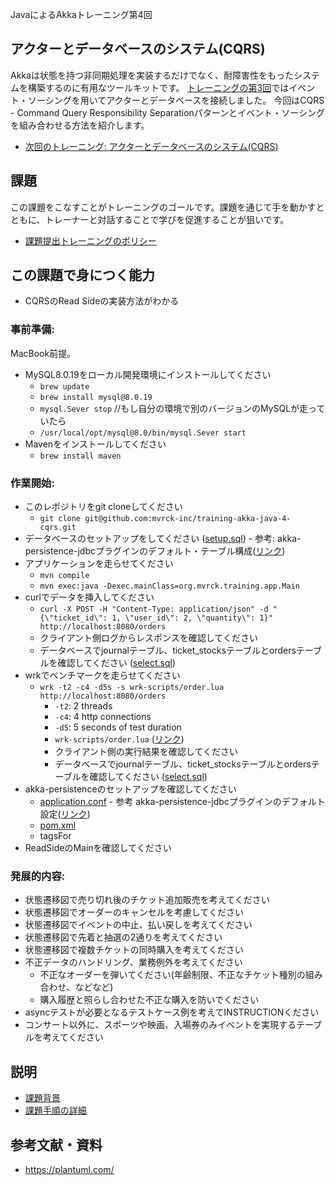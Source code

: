 JavaによるAkkaトレーニング第4回 

## アクターとデータベースのシステム(CQRS)

Akkaは状態を持つ非同期処理を実装するだけでなく、耐障害性をもったシステムを構築するのに有用なツールキットです。
[トレーニングの第3回](https://github.com/mvrck-inc/training-akka-java-1-preparation)ではイベント・ソーシングを用いてアクターとデータベースを接続しました。
今回はCQRS - Command Query Responsibility Separationパターンとイベント・ソーシングを組み合わせる方法を紹介します。

- [次回のトレーニング: アクターとデータベースのシステム(CQRS)](https://github.com/mvrck-inc/training-akka-java-4-cqrs)

## 課題

この課題をこなすことがトレーニングのゴールです。課題を通じて手を動かすとともに、トレーナーと対話することで学びを促進することが狙いです。

- [課題提出トレーニングのポリシー](https://github.com/mvrck-inc/training-akka-java-1-preparation/blob/master/POLICIES.md)

## この課題で身につく能力

- CQRSのRead Sideの実装方法がわかる

### 事前準備:

MacBook前提。

- MySQL8.0.19をローカル開発環境にインストールしてください
  - `brew update`
  - `brew install mysql@8.0.19`
  - `mysql.Sever stop` //もし自分の環境で別のバージョンのMySQLが走っていたら
  - `/usr/local/opt/mysql@8.0/bin/mysql.Sever start`
- Mavenをインストールしてください
  - `brew install maven`

### 作業開始:

- このレポジトリをgit cloneしてください
  - `git clone git@github.com:mvrck-inc/training-akka-java-4-cqrs.git`
- データベースのセットアップをしてください ([setup.sql](./dbsetup/setup.sql)) - 参考: akka-persistence-jdbcプラグインのデフォルト・テーブル構成([リンク](https://github.com/akka/akka-persistence-jdbc/blob/v3.5.3/src/test/resources/schema/mysql/mysql-schema.sql))
- アプリケーションを走らせてください
  - `mvn compile`
  - `mvn exec:java -Dexec.mainClass=org.mvrck.training.app.Main`
- curlでデータを挿入してください
  - `curl -X POST -H "Content-Type: application/json" -d "{\"ticket_id\": 1, \"user_id\": 2, \"quantity\": 1}"  http://localhost:8080/orders`
  - クライアント側ログからレスポンスを確認してください
  - データベースでjournalテーブル、ticket_stocksテーブルとordersテーブルを確認してください ([select.sql](./dbsetup/select.sql)) 
- wrkでベンチマークを走らせてください
  - `wrk -t2 -c4 -d5s -s wrk-scripts/order.lua http://localhost:8080/orders`
    - `-t2`: 2 threads
    - `-c4`: 4 http connections
    - `-d5`: 5 seconds of test duration
    - `wrk-scripts/order.lua` ([リンク](./wrk-scrips/order.lua))
    - クライアント側の実行結果を確認してください
    - データベースでjournalテーブル、ticket_stocksテーブルとordersテーブルを確認してください ([select.sql](./dbsetup/select.sql)) 
- akka-persistenceのセットアップを確認してください
  - [application.conf](./src/main/resources/application.conf) - 参考 akka-persistence-jdbcプラグインのデフォルト設定([リンク](https://github.com/akka/akka-persistence-jdbc/blob/v3.5.3/src/test/resources/mysql-application.conf))
  - [pom.xml](./pom.xml)
  - tagsFor
- ReadSideのMainを確認してください

### 発展的内容:

- 状態遷移図で売り切れ後のチケット追加販売を考えてください
- 状態遷移図でオーダーのキャンセルを考慮してください
- 状態遷移図でイベントの中止、払い戻しを考えてください
- 状態遷移図で先着と抽選の2通りを考えてください
- 状態遷移図で複数チケットの同時購入を考えてください
- 不正データのハンドリング、業務例外を考えてください
  - 不正なオーダーを弾いてください(年齢制限、不正なチケット種別の組み合わせ、などなど) 
  - 購入履歴と照らし合わせた不正な購入を防いでください
- asyncテストが必要となるテストケース例を考えてINSTRUCTIONください
- コンサート以外に、スポーツや映画、入場券のみイベントを実現するテーブルを考えてください

## 説明

- [課題背景](./BACKGROUND.md)
- [課題手順の詳細](./.md)

## 参考文献・資料

- https://plantuml.com/